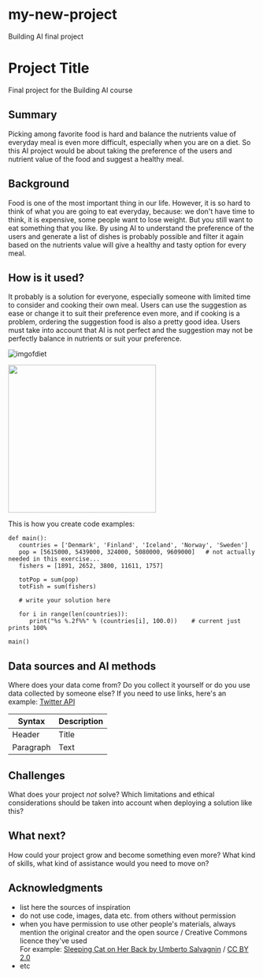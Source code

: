 # my-new-project
Building AI final project
# Project Title

Final project for the Building AI course

## Summary

Picking among favorite food is hard and balance the nutrients value of everyday meal is even more difficult, especially when you are on a diet. So this AI project would be about taking the preference of the users and nutrient value of the food and suggest a healthy meal.


## Background

Food is one of the most important thing in our life. However, it is so hard to think of what you are going to eat everyday, because:
we don't have time to think,
it is expensive,
some people want to lose weight.
But you still want to eat something that you like.
By using AI to understand the preference of the users and generate a list of dishes is probably possible and filter it again based on the nutrients value will give a healthy and tasty option for every meal.


## How is it used?

It probably is a solution for everyone, especially someone with limited time to consider and cooking their own meal. Users can use the suggestion as ease or change it to suit their preference even more, and if cooking is a problem, ordering the suggestion food is also a pretty good idea. Users must take into account that AI is not perfect and the suggestion may not be perfectly balance in nutrients or suit your preference.

![imgofdiet](https://images.app.goo.gl/Luwo82dcLxkABTFt8)


<img src="https://upload.wikimedia.org/wikipedia/commons/5/5e/Sleeping_cat_on_her_back.jpg" width="300">

This is how you create code examples:
```
def main():
   countries = ['Denmark', 'Finland', 'Iceland', 'Norway', 'Sweden']
   pop = [5615000, 5439000, 324000, 5080000, 9609000]   # not actually needed in this exercise...
   fishers = [1891, 2652, 3800, 11611, 1757]

   totPop = sum(pop)
   totFish = sum(fishers)

   # write your solution here

   for i in range(len(countries)):
      print("%s %.2f%%" % (countries[i], 100.0))    # current just prints 100%

main()
```


## Data sources and AI methods
Where does your data come from? Do you collect it yourself or do you use data collected by someone else?
If you need to use links, here's an example:
[Twitter API](https://developer.twitter.com/en/docs)

| Syntax      | Description |
| ----------- | ----------- |
| Header      | Title       |
| Paragraph   | Text        |

## Challenges

What does your project _not_ solve? Which limitations and ethical considerations should be taken into account when deploying a solution like this?

## What next?

How could your project grow and become something even more? What kind of skills, what kind of assistance would you  need to move on? 


## Acknowledgments

* list here the sources of inspiration 
* do not use code, images, data etc. from others without permission
* when you have permission to use other people's materials, always mention the original creator and the open source / Creative Commons licence they've used
  <br>For example: [Sleeping Cat on Her Back by Umberto Salvagnin](https://commons.wikimedia.org/wiki/File:Sleeping_cat_on_her_back.jpg#filelinks) / [CC BY 2.0](https://creativecommons.org/licenses/by/2.0)
* etc
